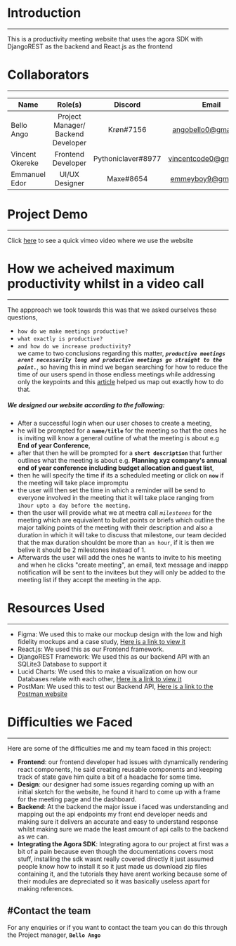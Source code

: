 # Introduction
---
This is a productivity meeting website that uses the agora SDK with DjangoREST as the backend and React.js as the frontend

# Collaborators 
---
|    Name         |             Role(s)                 |    Discord         |        Email           |     Github     |  
|-----------------|:-----------------------------------:|:------------------:|:----------------------:|:--------------:|
| Bello Ango      | Project Manager/ Backend Developer  |  Krøn#7156         | angobello0@gmail.com   |     Grey-A     |
| Vincent Okereke | Frontend Developer                  | Pythoniclaver#8977 | vincentcode0@gmail.com |  pythoniclaver |
| Emmanuel Edor   | UI/UX Designer                      |     Maxe#8654      | emmeyboy9@gmail.com    |                |

# Project Demo
---







Click [here](# "Meetra Demo") to see a quick vimeo video where we use the website

# How we acheived maximum productivity whilst in a video call
---
The appproach we took towards this was that we asked ourselves these questions, 
- `how do we make meetings productive?` 
- `what exactly is productive?` 
- `and how do we increase productivity?` <br/>
we came to two conclusions regarding this matter, **_`productive meetings arent necessarily long and productive meetings go straight to the point.`_**, so having this in mind we began searching for how to reduce the time of our users spend in those endless meetings while addressing only the keypoints and this [article](https://fellow.app/blog/meetings/effective-strategies-to-shorten-meetings-at-work/ "Fellow App") helped us map out exactly how to do that.<br/>
##### We designed our website according to the following:
- After a successful login when our user choses to create a meeting, 
- he will be prompted for a **`name/title`** for the meeting so that the ones he is inviting will know a general outline of what the meeting is about e.g **End of year Conference**, 
- after that then he will be prompted for a **`short description`** that further outlines what the meeting is about e.g. **Planning xyz company's annual end of year conference including budget allocation and guest list**, 
- then he will specify the time if its a scheduled meeting or click on **`now`** if the meeting will take place impromptu 
- the user will then set the time in which a reminder will be send to everyone involved in the meeting that it will take place ranging from `1hour upto a day before the meeting.`
- then the user will provide what we at meetra call _`milestones`_ for the meeting which are equivalent to bullet points or briefs which outline the major talking points of the meeting with their description and also a duration in which it will take to discuss that milestone, our team decided that the max duration shouldnt be more than `an hour`, if it is then we belive it should be 2 milestones instead of 1.
- Afterwards the user will add the ones he wants to invite to his meeting and when he clicks "create meeting", an email, text message and inappp notification will be sent to the invitees but they will only be added to the meeting list if they accept the meeting in the app.

# Resources Used
---
- Figma:
      We used this to make our mockup design with the low and high fidelity mockups and a case study, [Here is a link to view it](https://www.figma.com/file/ZU0c6dMLvkyQ1tbGZW0ut3/Meetra?node-id=28%3A565 "Meetra Figma Design")
- React.js:
      We used this as our Frontend framework.
- DjangoREST Framework:
      We used this as our backend API with an SQLite3 Database to support it
- Lucid Charts:
      We used this to make a visualization on how our Databases relate with each other, [Here is a link to view it](https://lucid.app/lucidchart/6f61d1d6-71ea-49d5-89d9-e8f7a9c28ace/edit?beaconFlowId=8D64D449961BBA3E&invitationId=inv_421214e3-ce3d-4937-b315-b14649439817&page=0_0# "Meetra Lucid Chart")
- PostMan:
      We used this to test our Backend API, [Here is a link to the Postman website](https://www.postman.com/ "Postman Website")

# Difficulties we Faced
---
Here are some of the difficulties me and my team faced in this project:
- **Frontend**: our frontend developer had issues with dynamically rendering react components, he said creating reusable components and keeping track of state gave him                 quite a bit of a headache for some time.
- **Design**: our designer had some issues regarding coming up with an initial sketch for the website, he found it hard to come up with a frame for the meeting page and the dashboard.
- **Backend**: At the backend the major issue i faced was understanding and mapping out the api endpoints my front end developer needs and making sure it delivers an                  accurate and easy to understand response whilst making sure we made the least amount of api calls to the backend as we can.
- **Integrating the Agora SDK**: Integrating agora to our project at first was a bit of a pain because even though the documentations covers most stuff, installing                                    the sdk wasnt really covered directly it just assumed people know how to install it so it just made us download zip files containing                                    it, and the tutorials they have arent working because some of their modules are depreciated so it was basically useless apart for                                      making references.

#Contact the team
--
For any enquiries or if you want to contact the team you can do this through the Project manager, **`Bello Ango`**
